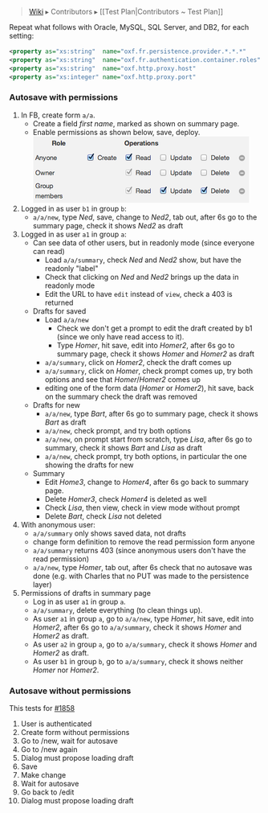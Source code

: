 > [Wiki](Home) ▸ Contributors ▸ [[Test Plan|Contributors ~ Test Plan]]

Repeat what follows with Oracle, MySQL, SQL Server, and DB2, for each setting:

```xml
<property as="xs:string"  name="oxf.fr.persistence.provider.*.*.*"     value="..."/>
<property as="xs:string"  name="oxf.fr.authentication.container.roles" value="a b"/>
<property as="xs:string"  name="oxf.http.proxy.host"                   value="localhost"/>
<property as="xs:integer" name="oxf.http.proxy.port"                   value="8888"/>
```

### Autosave with permissions

1. In FB, create form `a/a`.
    - Create a field *first name*, marked as shown on summary page.
    - Enable permissions as shown below, save, deploy.  
        ![Permissions dialog](images/test-permissions.png)
2. Logged in as user `b1` in group `b`:
    - `a/a/new`, type *Ned*, save, change to *Ned2*, tab out, after 6s go to the summary page, check it shows *Ned2* as draft
3. Logged in as user `a1` in group `a`:
    - Can see data of other users, but in readonly mode (since everyone can read)
        - Load `a/a/summary`, check *Ned* and *Ned2* show, but have the readonly "label"
        - Check that clicking on *Ned* and *Ned2* brings up the data in readonly mode
        - Edit the URL to have `edit` instead of `view`, check a 403 is returned
    - Drafts for saved
        - Load `a/a/new`
            - Check we don't get a prompt to edit the draft created by b1 (since we only have read access to it).
            - Type *Homer*, hit save, edit into *Homer2*, after 6s go to summary page, check it shows *Homer* and *Homer2* as draft
        - `a/a/summary`, click on *Homer2*, check the draft comes up
        - `a/a/summary`, click on *Homer*, check prompt comes up, try both options and see that *Homer*/*Homer2* comes up
        - editing one of the form data (*Homer* or *Homer2*), hit save, back on the summary check the draft was removed
    - Drafts for new
        - `a/a/new`, type *Bart*, after 6s go to summary page, check it shows *Bart* as draft
        - `a/a/new`, check prompt, and try both options
        - `a/a/new`, on prompt start from scratch, type *Lisa*, after 6s go to summary, check it shows *Bart* and *Lisa* as draft
        - `a/a/new`, check prompt, try both options, in particular the one showing the drafts for new
    - Summary
        - Edit *Home3*, change to *Homer4*, after 6s go back to summary page.
        - Delete *Homer3*, check *Homer4* is deleted as well
        - Check *Lisa*, then view, check in view mode without prompt
        - Delete *Bart*, check *Lisa* not deleted
4. With anonymous user:
    - `a/a/summary` only shows saved data, not drafts
    - change form definition to remove the read permission form anyone
    - `a/a/summary` returns 403 (since anonymous users don't have the read permission)
    - `a/a/new`, type *Homer*, tab out, after 6s check that no autosave was done (e.g. with Charles that no PUT was made to the persistence layer)
5. Permissions of drafts in summary page
    - Log in as user `a1` in group `a`.
    - `a/a/summary`, delete everything (to clean things up).
    - As user `a1` in group `a`, go to `a/a/new`, type *Homer*, hit save, edit into *Homer2*, after 6s go to `a/a/summary`, check it shows *Homer* and *Homer2* as draft.
    - As user `a2` in group `a`, go to `a/a/summary`, check it shows *Homer* and *Homer2* as draft.
    - As user `b1` in group `b`, go to `a/a/summary`, check it shows neither *Homer* nor *Homer2*.

### Autosave without permissions

This tests for [#1858](https://github.com/orbeon/orbeon-forms/issues/1858)

1. User is authenticated
1. Create form without permissions
1. Go to /new, wait for autosave
1. Go to /new again
1. Dialog must propose loading draft
1. Save
1. Make change
1. Wait for autosave
1. Go back to /edit
1. Dialog must propose loading draft